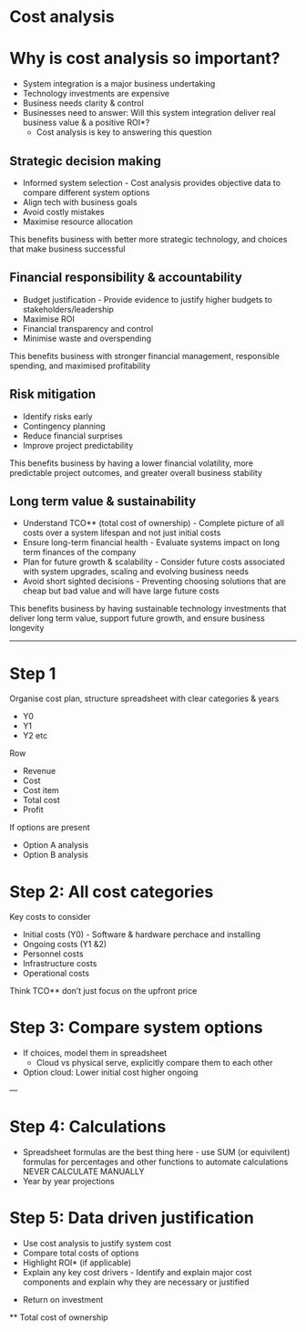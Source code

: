 # Cost analysis

# Why is cost analysis so important?

- System integration is a major business undertaking
- Technology investments are expensive
- Business needs clarity & control
- Businesses need to answer: Will this system integration deliver real business value & a positive ROI*?
    - Cost analysis is key to answering this question

## Strategic decision making

- Informed system selection - Cost analysis provides objective data to compare different system options
- Align tech with business goals
- Avoid costly mistakes
- Maximise resource allocation

This benefits business with better more strategic technology, and choices that make business successful

## Financial responsibility & accountability

- Budget justification - Provide evidence to justify higher budgets to stakeholders/leadership
- Maximise ROI
- Financial transparency and control
- Minimise waste and overspending

This benefits business with stronger financial management, responsible spending, and maximised profitability 

## Risk mitigation

- Identify risks early
- Contingency planning
- Reduce financial surprises
- Improve project predictability

This benefits business by having a lower financial volatility, more predictable project outcomes, and greater overall business stability

## Long term value & sustainability

- Understand TCO** (total cost of ownership) - Complete picture of all costs over a system lifespan and not just initial costs
- Ensure long-term financial health - Evaluate systems impact on long term finances of the company
- Plan for future growth & scalability - Consider future costs associated with system upgrades, scaling and evolving business needs
- Avoid short sighted decisions - Preventing choosing solutions that are cheap but bad value and will have large future costs

This benefits business by having sustainable technology investments that deliver long term value, support future growth, and ensure business longevity 

---

# Step 1

Organise cost plan, structure spreadsheet with clear categories & years

- Y0
- Y1
- Y2 etc

Row

- Revenue
- Cost
- Cost item
- Total cost
- Profit

If options are present

- Option A analysis
- Option B analysis

# Step 2: All cost categories

Key costs to consider

- Initial costs (Y0) - Software & hardware perchace and installing
- Ongoing costs (Y1 &2)
- Personnel costs
- Infrastructure costs
- Operational costs

Think TCO** don’t just focus on the upfront price

# Step 3: Compare system options

- If choices, model them in spreadsheet
    - Cloud vs physical serve, explicitly compare them to each other
- Option cloud: Lower initial cost higher ongoing

—

# Step 4: Calculations

- Spreadsheet formulas are the best thing here - use SUM (or equivilent) formulas for percentages and other functions to automate calculations NEVER CALCULATE MANUALLY
- Year by year projections

# Step 5: Data driven justification

- Use cost analysis to justify system cost
- Compare total costs of options
- Highlight ROI* (if applicable)
- Explain any key cost drivers - Identify and explain major cost components and explain why they are necessary or justified

* Return on investment

** Total cost of ownership